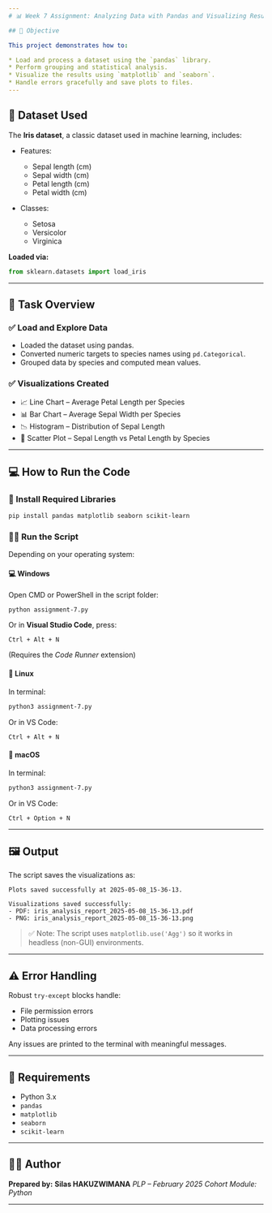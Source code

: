 ```yaml
---
# 📊 Week 7 Assignment: Analyzing Data with Pandas and Visualizing Results with Matplotlib

## 📌 Objective

This project demonstrates how to:

* Load and process a dataset using the `pandas` library.
* Perform grouping and statistical analysis.
* Visualize the results using `matplotlib` and `seaborn`.
* Handle errors gracefully and save plots to files.
---
```

## 📂 Dataset Used

The **Iris dataset**, a classic dataset used in machine learning, includes:

* Features:

  * Sepal length (cm)
  * Sepal width (cm)
  * Petal length (cm)
  * Petal width (cm)
* Classes:

  * Setosa
  * Versicolor
  * Virginica

**Loaded via:**

```python
from sklearn.datasets import load_iris
```

---

## 🧪 Task Overview

### ✅ Load and Explore Data

* Loaded the dataset using pandas.
* Converted numeric targets to species names using `pd.Categorical`.
* Grouped data by species and computed mean values.

### ✅ Visualizations Created

* 📈 Line Chart – Average Petal Length per Species
* 📊 Bar Chart – Average Sepal Width per Species
* 📉 Histogram – Distribution of Sepal Length
* 🔵 Scatter Plot – Sepal Length vs Petal Length by Species

---

## 💻 How to Run the Code

### 🔧 Install Required Libraries

```bash
pip install pandas matplotlib seaborn scikit-learn
```

### 🏃‍♂️ Run the Script

Depending on your operating system:

#### 💻 Windows

Open CMD or PowerShell in the script folder:

```bash
python assignment-7.py
```

Or in **Visual Studio Code**, press:

```
Ctrl + Alt + N
```

(Requires the *Code Runner* extension)

#### 🐧 Linux

In terminal:

```bash
python3 assignment-7.py
```

Or in VS Code:

```
Ctrl + Alt + N
```

#### 🍎 macOS

In terminal:

```bash
python3 assignment-7.py
```

Or in VS Code:

```
Ctrl + Option + N
```

---

## 🖼️ Output

The script saves the visualizations as:

```
Plots saved successfully at 2025-05-08_15-36-13.

Visualizations saved successfully:
- PDF: iris_analysis_report_2025-05-08_15-36-13.pdf
- PNG: iris_analysis_report_2025-05-08_15-36-13.png
```

> ✅ Note: The script uses `matplotlib.use('Agg')` so it works in headless (non-GUI) environments.

---

## ⚠️ Error Handling

Robust `try-except` blocks handle:

* File permission errors
* Plotting issues
* Data processing errors

Any issues are printed to the terminal with meaningful messages.

---

## 📎 Requirements

* Python 3.x
* `pandas`
* `matplotlib`
* `seaborn`
* `scikit-learn`

---

## 🧑‍💻 Author

**Prepared by:**
**Silas HAKUZWIMANA**
*PLP – February 2025 Cohort*
*Module: Python*

---
